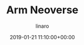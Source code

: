 ---
author: linaro
categories:
- events
- workshop
- arm-hpc-asia-2019
comments: false
event: arm-hpc-asia-2019
date: '2019-01-21 11:10:00+00:00'
slot: 14:30	- 14:50
image:
  featured: true
  path: /assets/images/content/arm-neoverse.jpg
layout: resource-post
title: 'Arm Neoverse'
tag: resource
speakers:
- biography: '""'
  company: Arm
  job-title: 
  name: Dong Wei
youtube_video_url: https://www.youtube.com/watch?v=AqvbtDfKxfA&list=PLKZSArYQptsPLGSEUycUowh9oy8WF_epV&index=4&t=0s
amazon_s3_presentation_url: https://static.linaro.org/event-resources/arm-hpc-2019/slides/ArmNeoverse12.pdf
---